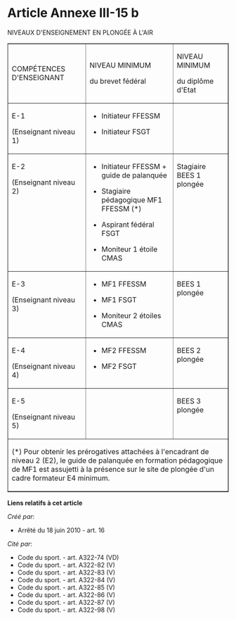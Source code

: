 # Article Annexe III-15 b

NIVEAUX D'ENSEIGNEMENT EN PLONGÉE À L'AIR

<table border="1" align="center" width="750">
  <tbody>
    <tr>
      <td>

COMPÉTENCES D'ENSEIGNANT

</td>
      <td>

NIVEAU MINIMUM

du brevet fédéral

</td>
      <td colspan="2">

NIVEAU MINIMUM

du diplôme d'Etat

</td>
    </tr>
    <tr>
      <td valign="top" align="left">

E-1 

(Enseignant niveau 1)

</td>
      <td align="left" valign="top">

- Initiateur FFESSM 

- Initiateur FSGT

</td>
      <td valign="top" align="left">
    </td></tr>
    <tr>
      <td align="left" valign="top">

E-2 

(Enseignant niveau 2)

</td>
      <td valign="top" align="left">

- Initiateur FFESSM + guide de palanquée 

- Stagiaire pédagogique MF1 FFESSM (*)

- Aspirant fédéral FSGT

- Moniteur 1 étoile CMAS

</td>
      <td align="left" valign="top">

Stagiaire BEES 1 plongée

</td>
    </tr>
    <tr>
      <td valign="top" align="left">

E-3 

(Enseignant niveau 3)

</td>
      <td align="left" valign="top">

- MF1 FFESSM 

- MF1 FSGT

- Moniteur 2 étoiles CMAS

</td>
      <td align="left" valign="top">

BEES 1 plongée

</td>
    </tr>
    <tr>
      <td align="left" valign="top">

E-4 

(Enseignant niveau 4)

</td>
      <td valign="top" align="left">

- MF2 FFESSM 

- MF2 FSGT

</td>
      <td align="left" valign="top">

BEES 2 plongée

</td>
    </tr>
    <tr>
      <td valign="top" align="left">

E-5 

(Enseignant niveau 5)

</td>
      <td align="left" valign="top">
      </td><td align="left" valign="top">

BEES 3 plongée 

</td>
    </tr>
    <tr>
      <td colspan="4">

(*) Pour obtenir les prérogatives attachées à l'encadrant de niveau 2 (E2), le guide de palanquée en formation pédagogique de
MF1 est assujetti à la présence sur le site de plongée d'un cadre formateur E4 minimum.

</td>
    </tr>
  </tbody>
</table>

**Liens relatifs à cet article**

_Créé par_:

  - Arrêté du 18 juin 2010 - art. 16

_Cité par_:

  - Code du sport. - art. A322-74 (VD)
  - Code du sport. - art. A322-82 (V)
  - Code du sport. - art. A322-83 (V)
  - Code du sport. - art. A322-84 (V)
  - Code du sport. - art. A322-85 (V)
  - Code du sport. - art. A322-86 (V)
  - Code du sport. - art. A322-87 (V)
  - Code du sport. - art. A322-98 (V)
